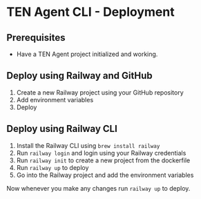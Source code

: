 # TEN Agent CLI - Deployment

## Prerequisites

- Have a TEN Agent project initialized and working.

## Deploy using Railway and GitHub

1. Create a new Railway project using your GitHub repository
2. Add environment variables
3. Deploy

## Deploy using Railway CLI

1. Install the Railway CLI using `brew install railway`
2. Run `railway login` and login using your Railway credentials
3. Run `railway init` to create a new project from the dockerfile
4. Run `railway up` to deploy
5. Go into the Railway project and add the environment variables

Now whenever you make any changes run `railway up` to deploy.
